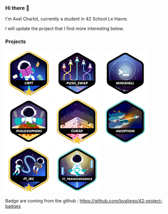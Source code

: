 ### Hi there 👋
I'm Axel Charlot, currently a student in 42 School Le Havre.

I will update the project that I find more interesting below.

### Projects
<a href="https://github.com/XaelBaseth/LIBFT">
<img
	src="img/libft.png"
	alt="Libft_icons"
	title="LIBFT"
	style="display: inline-block; margin: 0 auto; max-width: 550px"
></a>

<a href="https://github.com/XaelBaseth/push_swap">
<img
	src="img/push_swap.png"
	alt="Push_Swap_icons"
	title="PUSH_SWAP"
	style="display: inline-block; margin: 0 auto; max-width: 550px"
></a>

<a href="https://github.com/XaelBaseth/minishell_42">
<img
	src="img/minishell.png"
	alt="Push_Swap_icons"
	title="MINISHELL"
	style="display: inline-block; margin: 0 auto; max-width: 550px"
></a>

<a href="https://github.com/XaelBaseth/philosophers">
<img
	src="img/philosopher.png"
	alt="Push_Swap_icons"
	title="PHILOSOPHER"
	style="display: inline-block; margin: 0 auto; max-width: 550px"
></a>


<a href="https://github.com/XaelBaseth/Cub3d">
<img
	src="img/cub3dm.png"
	alt="Cub3d_icons"
	title="CUB3D"
	style="display: inline-block; margin: 0 auto; max-width: 550px"
></a>

<a href="https://github.com/XaelBaseth/ft_inception">
<img
	src="img/inception.png"
	alt="Inception_icon"
	title="INCEPTION"
	style="display: inline-block; margin: 0 auto; max-width: 550px"
></a>

<a href="https://github.com/XaelBaseth/ft_irc">
<img
	src="img/ft_ircm.png"
	alt="Ft_irc_icons"
	title="ft_irc"
	style="display: inline-block; margin: 0 auto; max-width: 550px"
></a>

<a href="https://github.com/XaelBaseth/transcendance">
<img
	src="img/ft_transcendence.png"
	alt="Ft_transcendence_icons"
	title="ft_transcendence"
	style="display: inline-block; margin: 0 auto; max-width: 550px"
></a>

Badge are coming from the github : https://github.com/byaliego/42-project-badges

<!--
**XaelBaseth/XaelBaseth** is a ✨ _special_ ✨ repository because its `README.md` (this file) appears on your GitHub profile.

Here are some ideas to get you started:

- 🔭 I’m currently working on ...
- 🌱 I’m currently learning ...
- 👯 I’m looking to collaborate on ...
- 🤔 I’m looking for help with ...
- 💬 Ask me about ...
- 📫 How to reach me: ...
- 😄 Pronouns: ...
- ⚡ Fun fact: ...
-->
